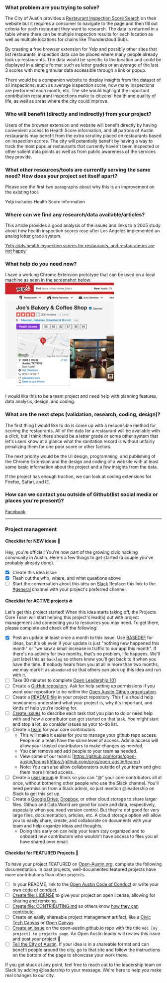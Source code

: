 <!--- Keep everything below and click 'Submit new issue'  --->

### What problem are you trying to solve?

The City of Austin provides a [Restaurant Inspection Score Search](http://www.austintexas.gov/health/restaurant/search.cfm) on their website but it requires a consumer to navigate to the page and then fill out criteria for each restaurant they want to research. The data is returned in a table where there can be multiple inspection results for each location as well as multiple locations for chains like Thundercloud Subs.

By creating a free browser extension for Yelp and possibly other sites that list restaurants, inspection data can be placed where many people already look up restaurants. The data would be specific to the location and could be displayed in a simple format such as letter grades or an average of the last 3 scores with more granular data accessible through a link or popup.

There would be a companion website to display insights from the dataset of all inspections, such as average inspection score, how many inspections are performed each month, etc. The site would highlight the important contribution restaurant inspections make to citizens' health and quality of life, as well as areas where the city could improve.

### Who will benefit (directly and indirectly) from your project?

Users of the browser extension and website will benefit directly by having convenient access to Health Score information, and all patrons of Austin restaurants may benefit from the extra scrutiny placed on restaurants based on inspection scores. The city will potentially benefit by having a way to track the most popular restaurants that currently haven't been inspected or other salient data points as well as from public awareness of the services they provide.

### What other resources/tools are currently serving the same need? How does your project set itself apart?

Please see the first two paragraphs about why this is an improvement on the existing tool.

Yelp includes Health Score information

### Where can we find any research/data available/articles?

This article provides a good analysis of the issues and links to a 2005 study about how health inspection scores rose after Los Angeles implemented an analog letter grade system.

[Yelp adds health inspection scores for restaurants, and restaurateurs are not happy](https://www.washingtonpost.com/news/voraciously/wp/2018/07/24/yelp-adds-health-inspection-scores-for-restaurants-and-restaurateurs-are-not-happy/?noredirect=on&utm_term=.8cd6dba7fdeb)

### What help do you need now?

I have a working Chrome Extension prototype that can be used on a local machine as seen in the screenshot below.
<img src="https://raw.githubusercontent.com/sheadscott/austin-restaurant-inspection-scores/master/images/joes-bakery.png" title="Chrome Extension Screenshot" width="350" />

I would like this to be a team project and need help with planning features, data analysis, design, and coding.

### What are the next steps (validation, research, coding, design)?

The first thing I would like to do is come up with a responsible method for scoring the restaurants. All of the data for a restaurant will be available with a click, but I think there should be a letter grade or some other system that let's users know at a glance what the sanitation record is without unfairly penalizing them for one poor score or other factors.

The next priority would be the UI design, programming, and publishing of the Chrome Extension and the design and coding of a website with at least some basic information about the project and a few insights from the data.

If the project has enough traction, we can look at coding extensions for Firefox, Safari, and IE.

### How can we contact you outside of Github(list social media or places you're present)?

[Facebook](https://www.facebook.com/sheadscott)

---

<!--- You can skip the following for now, but come back to it later!  --->

### Project management

#### Checklist for NEW ideas :baby:

Hey, you're official! You're now part of the growing civic hacking community in Austin. Here's a few things to get started (a couple you've probably already done).

- [x] Create this idea issue
- [x] Flesh out the who, where, and what questions above
- [ ] Start the conversation about this idea on [Slack](https://openaustin-slackin.herokuapp.com/) Replace this link to the [#general](https://open-austin.slack.com/messages/C036FLME2) channel with your project's preferred channel.

#### Checklist for ACTIVE projects :fire:

Let's get this project started! When this idea starts taking off, the Projects Core Team will start helping this project's lead(s) out with project management and connecting you to resources you may need. To get there, please complete and check off the following:

- [x] Post an update at least once a month to this issue. Use [BASEDEF](https://github.com/open-austin/cheatsheet-basedef) for ideas, but it's ok even if your update is just "nothing new happened this month" or "we saw a small increase in traffic to our app this month". If there's no activity for two months, that's no problem, life happens. We'll just label this as `backlog` so others know you'll get back to it when you have the time. If nobody hears from you at all in more than two months, we may mark it as `abandoned` so that others can pick up this idea and run with it.
- [ ] Take 30 minutes to complete [Open Leadership 101](https://mozilla.teachable.com/p/open-leadership-101)
- [ ] Create a [GitHub repository](https://github.com/new). Ask for help setting up permissions if you want your repository to be within the [Open Austin Github organization](https://github.com/open-austin).
- [ ] Create a [README file](https://mozilla.github.io/open-leadership-training-series/articles/opening-your-project/write-a-great-project-readme/) in your project repository. This file should help newcomers understand what your project is, why it's important, and kinds of help you're looking for.
- [ ] [Create issues](https://mozilla.github.io/open-leadership-training-series/articles/get-your-project-online/project-set-up-for-collaboration-with-github/#assignment--add-your-first-issue) to describe each task that you plan to do or need help with and how a contributor can get started on that task. You might start and stop a lot, so consider issues as your to-do list.
- [ ] Create a [team](https://help.github.com/articles/creating-a-team/) for your core contributors
  - This will make it easier for you to manage your github repo access. People on a team have the same level of access. Admin access will allow your trusted contributors to make changes as needed.
  - You can remove and add people to your team as needed.
  - View some of our teams: [https://github.com/orgs/open-austin/teams](https://github.com/orgs/open-austin/teams)
  - Note: You can also allow collaborators outside of your team and give them more limited access.
- [ ] Create a [user group](https://get.slack.help/hc/en-us/articles/212906697-User-Groups) in Slack so you can "@" your core contributors all at once, without bothering other people who use the Slack channel. You'll need permission from a Slack admin, so just mention @leadership on Slack to get this set up.
- [ ] Create a [Google Drive](https://drive.google.com), [Dropbox](https://www.dropbox.com/), or other cloud storage to share larger files. Github and Data.World are good for code and data, respectively, especially when you need version control. But they're not good for very large files, documentation, articles, etc. A cloud storage option will allow you to easily share, create, and collaborate on documents with your team and help organize ideas and thoughts.
  - Doing this early on can help your team stay organized and to onboard new contributors who wouldn't have access to files you all have shared over email.

#### Checklist for FEATURED Projects :tada:

To have your project FEATURED on [Open-Austin.org](https://open-austin.org/), complete the following documentation. In past projects, well-documented featured projects have more contributions than other projects.

- [ ] In your README, link to the [Open Austin Code of Conduct](https://www.open-austin.org/about/#code-of-conduct) or write your own code of conduct.
- [ ] [Create file: LICENSE](http://choosealicense.com/) to give your project an open license, allowing for sharing and remixing.
- [ ] [Create file: CONTRIBUTING.md](https://github.com/acabunoc/mozsprint-repo-template/blob/master/CONTRIBUTING.md) so others know [how they can contribute](https://mozilla.github.io/open-leadership-training-series/articles/building-communities-of-contributors/write-contributor-guidelines/).
- [ ] Create an easily shareable project management artifact, like a [Civic Tech Canvas](https://cityofaustin.github.io/civic-tech-canvas/) or [Open Canvas](https://mozilla.github.io/open-leadership-training-series/articles/opening-your-project/develop-an-open-project-strategy-with-open-canvas/)
- [ ] [Create an issue](https://github.com/open-austin/open-austin.github.io/issues/new) on the open-austin.github.io repo with the title `Add [my project] to projects page`. An Open Austin leader will review this issue and post your project :balloon:
- [ ] [Tell the City of Austin](http://austintexas.gov/page/mobile-app-library). If your idea is in a shareable format and can benefit people around the city, go to that site and follow the instructions on the bottom of the page to showcase your work there.

If you get stuck at any point, feel free to reach out to the leadership team on Slack by adding @leadership to your message. We're here to help you make real changes to our city.
